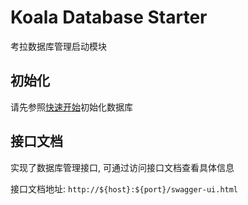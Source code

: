 # Koala Database Starter

考拉数据库管理启动模块

## 初始化

请先参照[快速开始](/guide/getting-started.md#初始化数据库)初始化数据库

## 接口文档

实现了数据库管理接口, 可通过访问接口文档查看具体信息

接口文档地址: `http://${host}:${port}/swagger-ui.html`
